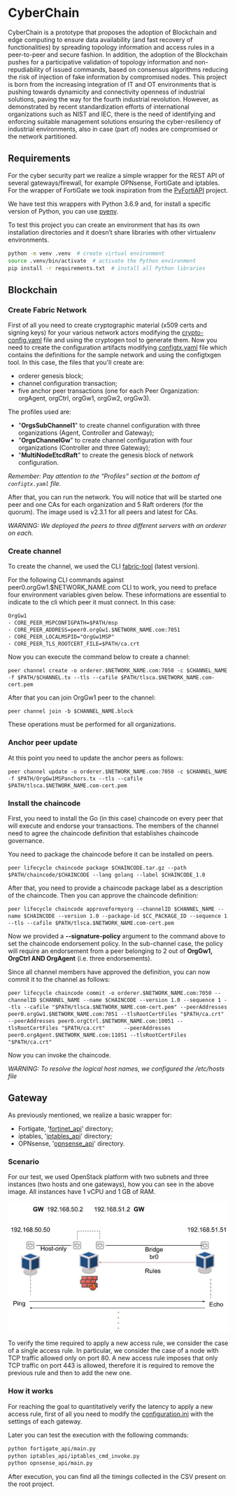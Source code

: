 # CyberChain

CyberChain is a prototype that proposes the adoption of Blockchain and edge computing
to ensure data availability (and fast recovery of functionalities) by spreading topology
information and access rules in a peer-to-peer and secure fashion. In addition, the adoption
of the Blockchain pushes for a participative validation of topology information and
non-repudiability of issued commands, based on consensus algorithms reducing the
risk of injection of fake information by compromised nodes.
This project is born from the increasing integration of IT and OT environments that
is pushing towards dynamicity and connectivity openness of industrial solutions, paving
the way for the fourth industrial revolution. However, as demonstrated by recent standardization
efforts of international organizations such as NIST and IEC, there is the need of identifying
and enforcing suitable management solutions ensuring the cyber-resiliency of industrial
environments, also in case (part of) nodes are compromised or the network partitioned.

## Requirements

For the cyber security part we realize a simple wrapper for the REST API of several
gateways/firewall, for example OPNsense, FortiGate and iptables.
For the wrapper of FortiGate we took inspiration from the [PyFortiAPI](https://www.github.com/jsimpso/pyfortiapi)
project.

We have test this wrappers with Python 3.6.9 and, for install a specific version of Python,
you can use [pyenv](https://github.com/pyenv/pyenv).

To test this project you can create an environment that has its own installation
directories and it doesn’t share libraries with other virtualenv environments.

```bash
python -m venv .venv  # create virtual environment
source .venv/bin/activate  # activate the Python environment
pip install -r requirements.txt  # install all Python libraries
```

## Blockchain

### Create Fabric Network

First of all you need to create cryptographic material (x509 certs and signing keys)
for your various network actors modifying the [crypto-config.yaml](fabric_v2/crypto-config.yaml)
file and using the cryptogen tool to generate them.
Now you need to create the configuration artifacts modifying [configtx.yaml](fabric_v2/configtx.yaml)
file which contains the definitions for the sample network and using the configtxgen tool.
In this case, the files that you'll create are:

* orderer genesis block;
* channel configuration transaction;
* five anchor peer transactions (one for each Peer Organization: orgAgent, orgCtrl, orgGw1, orgGw2, orgGw3).

The profiles used are:

* "**OrgsSubChannel1**" to create channel configuration with three organizations (Agent, Controller and Gateway);
* "**OrgsChannelGw**" to create channel configuration with four organizations (Controller and three Gateway);
* "**MultiNodeEtcdRaft**" to create the genesis block of network configuration.

*Remember: Pay attention to the “Profiles” section at the bottom of `configtx.yaml` file.*

After that, you can run the network. You will notice that will be started one peer and
one CAs for each organization and 5 Raft orderers (for the quorum). The image used is
v2.3.1 for all peers and latest for CAs.

*WARNING: We deployed the peers to three different servers with an orderer on each.*

### Create channel

To create the channel, we used the CLI [fabric-tool](https://github.com/hyperledger/fabric-cli)
(latest version).

For the following CLI commands against peer0.orgGw1.$NETWORK_NAME.com CLI to work,
you need to preface four environment variables given below. These informations are
essential to indicate to the cli which peer it must connect. In this case:

```
OrgGw1
- CORE_PEER_MSPCONFIGPATH=$PATH/msp
- CORE_PEER_ADDRESS=peer0.orgGw1.$NETWORK_NAME.com:7051
- CORE_PEER_LOCALMSPID="OrgGw1MSP"
- CORE_PEER_TLS_ROOTCERT_FILE=$PATH/ca.crt
```

Now you can execute the command below to create a channel:

```
peer channel create -o orderer.$NETWORK_NAME.com:7050 -c $CHANNEL_NAME -f $PATH/$CHANNEL.tx --tls --cafile $PATH/tlsca.$NETWORK_NAME.com-cert.pem
```

After that you can join OrgGw1 peer to the channel:

```
peer channel join -b $CHANNEL_NAME.block
```

These operations must be performed for all organizations.

### Anchor peer update

At this point you need to update the anchor peers as follows:

```
peer channel update -o orderer.$NETWORK_NAME.com:7050 -c $CHANNEL_NAME -f $PATH/OrgGw1MSPanchors.tx --tls --cafile $PATH/tlsca.$NETWORK_NAME.com-cert.pem
```

### Install the chaincode

First, you need to install the Go (in this case) chaincode on every peer that will
execute and endorse your transactions.
The members of the channel need to agree the chaincode definition that establishes
chaincode governance.

You need to package the chaincode before it can be installed on peers.

```
peer lifecycle chaincode package $CHAINCODE.tar.gz --path $PATH/chaincode/$CHAINCODE --lang golang --label $CHAINCODE_1.0
```

After that, you need to provide a chaincode package label as a description of the
chaincode. Then you can approve the chaincode definition:

```
peer lifecycle chaincode approveformyorg --channelID $CHANNEL_NAME --name $CHAINCODE --version 1.0 --package-id $CC_PACKAGE_ID --sequence 1 --tls --cafile $PATH/tlsca.$NETWORK_NAME.com-cert.pem
```

Now we provided a **--signature-policy** argument to the command above to set the
chaincode endorsement policy. In the sub-channel case, the policy will require an
endorsement from a peer belonging to 2 out of **OrgGw1, OrgCtrl AND OrgAgent**
(i.e. three endorsements).

Since all channel members have approved the definition, you can now commit it to the channel as follows:

```
peer lifecycle chaincode commit -o orderer.$NETWORK_NAME.com:7050 --channelID $CHANNEL_NAME --name $CHAINCODE --version 1.0 --sequence 1 --tls --cafile "$PATH/tlsca.$NETWORK_NAME.com-cert.pem" --peerAddresses peer0.orgGw1.$NETWORK_NAME.com:7051 --tlsRootCertFiles "$PATH/ca.crt" --peerAddresses peer0.orgCtrl.$NETWORK_NAME.com:10051 --tlsRootCertFiles "$PATH/ca.crt"      --peerAddresses peer0.orgAgent.$NETWORK_NAME.com:11051 --tlsRootCertFiles "$PATH/ca.crt"
```

Now you can invoke the chaincode.

*WARNING: To resolve the logical host names, we configured the /etc/hosts file*

## Gateway

As previously mentioned, we realize a basic wrapper for:

* Fortigate, '[fortinet_api](fortinet_api)' directory;
* iptables, '[iptables_api](iptables_api)' directory;
* OPNsense, '[opnsense_api](opnsense_api)' directory.

### Scenario

For our test, we used OpenStack platform with two subnets and three instances (two hosts and
one gateways), how you can see in the above image. All instances have 1 vCPU and 1 GB of RAM.

![gateway_topology](images/gateway_topology.jpg)

To verify the time required to apply a new access rule, we consider the case of a single
access rule. In particular, we consider the case of a node with TCP traffic allowed only on port 80.
A new access rule imposes that only TCP traffic on port 443 is allowed, therefore it is required
to remove the previous rule and then to add the new one.

### How it works

For reaching the goal to quantitatively verify the latency to apply a new access rule,
first of all you need to modify the [configuration.ini](configuration.ini) with
the settings of each gateway.

Later you can test the execution with the following commands:

```bash
python fortigate_api/main.py
python iptables_api/iptables_cmd_invoke.py
python opnsense_api/main.py
```

After execution, you can find all the timings collected in the CSV present on the root project.
